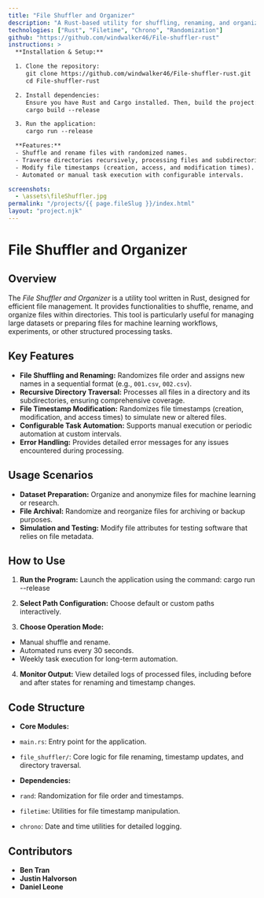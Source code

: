```yaml
---
title: "File Shuffler and Organizer"
description: "A Rust-based utility for shuffling, renaming, and organizing files in directories. The application supports recursive directory traversal, timestamp modification, and automated tasks, making it ideal for managing large datasets or file-based workflows."
technologies: ["Rust", "Filetime", "Chrono", "Randomization"]
github: "https://github.com/windwalker46/File-shuffler-rust"
instructions: >
  **Installation & Setup:**

  1. Clone the repository:
     git clone https://github.com/windwalker46/File-shuffler-rust.git
     cd File-shuffler-rust

  2. Install dependencies:
     Ensure you have Rust and Cargo installed. Then, build the project:
     cargo build --release

  3. Run the application:
     cargo run --release

  **Features:**
  - Shuffle and rename files with randomized names.
  - Traverse directories recursively, processing files and subdirectories.
  - Modify file timestamps (creation, access, and modification times).
  - Automated or manual task execution with configurable intervals.

screenshots:
  - \assets\fileShuffler.jpg
permalink: "/projects/{{ page.fileSlug }}/index.html"
layout: "project.njk"
---
```


# File Shuffler and Organizer

## Overview

The *File Shuffler and Organizer* is a utility tool written in Rust, designed for efficient file management. It provides functionalities to shuffle, rename, and organize files within directories. This tool is particularly useful for managing large datasets or preparing files for machine learning workflows, experiments, or other structured processing tasks.

## Key Features

- **File Shuffling and Renaming:** Randomizes file order and assigns new names in a sequential format (e.g., `001.csv`, `002.csv`).
- **Recursive Directory Traversal:** Processes all files in a directory and its subdirectories, ensuring comprehensive coverage.
- **File Timestamp Modification:** Randomizes file timestamps (creation, modification, and access times) to simulate new or altered files.
- **Configurable Task Automation:** Supports manual execution or periodic automation at custom intervals.
- **Error Handling:** Provides detailed error messages for any issues encountered during processing.

## Usage Scenarios

- **Dataset Preparation:** Organize and anonymize files for machine learning or research.
- **File Archival:** Randomize and reorganize files for archiving or backup purposes.
- **Simulation and Testing:** Modify file attributes for testing software that relies on file metadata.

## How to Use

1. **Run the Program:** Launch the application using the command:
cargo run --release

2. **Select Path Configuration:** Choose default or custom paths interactively.
3. **Choose Operation Mode:**
- Manual shuffle and rename.
- Automated runs every 30 seconds.
- Weekly task execution for long-term automation.
4. **Monitor Output:** View detailed logs of processed files, including before and after states for renaming and timestamp changes.

## Code Structure

- **Core Modules:**
- `main.rs`: Entry point for the application.
- `file_shuffler/`: Core logic for file renaming, timestamp updates, and directory traversal.

- **Dependencies:**
- `rand`: Randomization for file order and timestamps.
- `filetime`: Utilities for file timestamp manipulation.
- `chrono`: Date and time utilities for detailed logging.

## Contributors

- **Ben Tran**
- **Justin Halvorson**
- **Daniel Leone**
